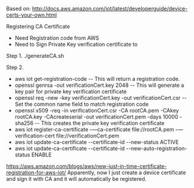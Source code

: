 Based on:
http://docs.aws.amazon.com/iot/latest/developerguide/device-certs-your-own.html

Registering CA Certificate
- Need Registration code from AWS
- Need to Sign Private Key verification certificate to

Step 1. 
./generateCA.sh

Step 2.
- aws iot get-registration-code
-- This will return a registration code.
- openssl genrsa -out verificationCert.key 2048
-- This will generate a key pair for private key verification certificate
- openssl req -new -key verificationCert.key -out verificationCert.csr
-- Set the common name field to match registration code
- openssl x509 -req -in verificationCert.csr -CA rootCA.pem -CAkey rootCA.key -CAcreateserial -out verificationCert.pem -days 10000 -sha256
-- This creates the private key verification certificate
- aws iot register-ca-certificate -—ca-certificate file://rootCA.pem -—verification-cert file://verificationCert.pem
- aws iot update-ca-certificate --certificate-id <certificateId> --new-status ACTIVE 
- aws iot update-ca-certificate --certificate-id <certificateId> --new-auto-registration-status ENABLE

https://aws.amazon.com/blogs/aws/new-just-in-time-certificate-registration-for-aws-iot/
Apparently, now I just create a device certificate and sign it with CA and it will automatically be registered.